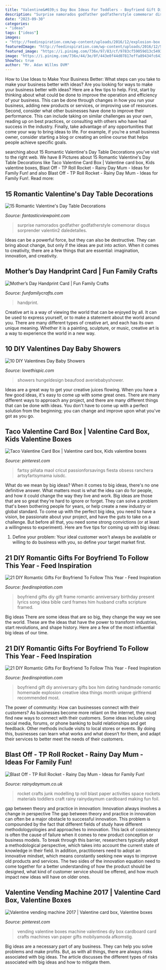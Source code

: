 ```yaml
---
title: "Valentine&#039;s Day Box Ideas For Toddlers - Boyfriend Gift Diy Anniversary Gifts Box Him Dating Handmade Romantic Homemade Explosion Creative Idea Things Month Unique Girlfriend Recommended Most"
description: "Surprise namorados godfather godfatherstyle comemorar disqus sorprender valentin2 daledetalles"
date: "2023-09-30"
categories:
- "ideas"
tags: ["ideas"]
images:
- "http://feedinspiration.com/wp-content/uploads/2016/12/explosion-box.jpg"
featuredImage: "http://feedinspiration.com/wp-content/uploads/2016/12/Song-Lyrics-Picture-Frame.jpg"
featured_image: "https://i.pinimg.com/736x/97/83/cf/9783cf59059d13c54937b3ce696bcede--vending-machines.jpg"
image: "https://i.pinimg.com/736x/44/3e/0f/443e0f44d07817effa89434fc643c4b3.jpg"
ShowToc: true
author: "Mr. Adan Willms DVM"
---
```



How to Use Ideas to Make Your Business Better: What steps can you take to make your business better with ideas?
Are you looking for ways to make your business better with ideas? Here are a few tips to help. First, start by thinking about what could be done to improve the operation and efficiency of your business. This can be done through changes in how you run your business, adding new products or services, or improving use of resources. Second, consider what other businesses have done to improve their performance. This can include taking on similar challenges as your own, reading up on best practices, or consulting with others who have had success in the industry. Finally, take advantage of any opportunities that come your way to bring ideas to life. For example, if you’re a small business owner, consider starting a blog or creating an online course that helps people achieve specific goals.

	

		
searching about 15 Romantic Valentine&#039;s Day Table Decorations you've visit to the right web. We have 8 Pictures about 15 Romantic Valentine&#039;s Day Table Decorations like Taco Valentine Card Box | Valentine card box, Kids valentine boxes, Blast Off - TP Roll Rocket - Rainy Day Mum - Ideas for Family Fun! and also Blast Off - TP Roll Rocket - Rainy Day Mum - Ideas for Family Fun!. Read more:
		
    
## 15 Romantic Valentine&#039;s Day Table Decorations

<img loading=lazy src="http://www.fantasticviewpoint.com/wp-content/uploads/2014/01/best-ideas-for-valentines-day-dinner-at-home-1.jpg" onerror="this.onerror=null;this.src='https://tse4.mm.bing.net/th?id=OIP.Q61L70bvriqbo5mh8OELgAHaJ3&amp;pid=15.1';" alt="15 Romantic Valentine&#039;s Day Table Decorations">

_Source: fantasticviewpoint.com_

>surprise namorados godfather godfatherstyle comemorar disqus sorprender valentin2 daledetalles. 

	

Ideas can be a powerful force, but they can also be destructive. They can bring about change, but only if the ideas are put into action. When it comes to creativity, there are a few things that are essential: imagination, innovation, and creativity.

    
## Mother’s Day Handprint Card | Fun Family Crafts

<img loading=lazy src="https://funfamilycrafts.com/wp-content/uploads/2012/05/mothers-day-handprint-card.jpg" onerror="this.onerror=null;this.src='https://tse2.mm.bing.net/th?id=OIP.6oMpfqR9GCC4xqIF0gEbdwHaLR&amp;pid=15.1';" alt="Mother’s Day Handprint Card | Fun Family Crafts">

_Source: funfamilycrafts.com_

>handprint. 

	

Creative art is a way of viewing the world that can be enjoyed by all. It can be used to express yourself, or to make a statement about the world around you. There are many different types of creative art, and each has its own unique meaning. Whether it is a painting, sculpture, or music, creative art is a way to experience the world in a new way.

    
## 10 DIY Valentines Day Baby Showers

<img loading=lazy src="https://www.lovethispic.com/uploaded_images/blogs/10-Diy-Valentines-Day-Baby-Showers-236-6.jpg" onerror="this.onerror=null;this.src='https://tse3.mm.bing.net/th?id=OIP.WLDVHWa4D2UiEBfXiF8L5gHaJ4&amp;pid=15.1';" alt="10 DIY Valentines Day Baby Showers">

_Source: lovethispic.com_

>showers hungeldesign beaufood averiebabyshower. 

	

Ideas are a great way to get your creative juices flowing. When you have a few good ideas, it's easy to come up with some great ones. There are many different ways to approach any project, and there are many different things that can be done with ideas. You don't have to come up with a perfect solution from the beginning; you can change and improve upon what you've got as you go.

    
## Taco Valentine Card Box | Valentine Card Box, Kids Valentine Boxes

<img loading=lazy src="https://i.pinimg.com/736x/44/3e/0f/443e0f44d07817effa89434fc643c4b3.jpg" onerror="this.onerror=null;this.src='https://tse2.mm.bing.net/th?id=OIP.PltO84JCIoMJphCXj2GbzgHaIK&amp;pid=15.1';" alt="Taco Valentine Card Box | Valentine card box, Kids valentine boxes">

_Source: pinterest.com_

>fartsy piñata maol cricut passionforsavings fiesta obsess ranchera artsyfartsymama iuisdc. 

	

What do we mean by big ideas?
When it comes to big ideas, there's no one definitive answer. What matters most is what the idea can do for people, and how it could change the way they live and work. 
Big ideas are those that are so great they're hard to ignore or forget. They can solve a problem that's been bothering people for years, or help create a new industry or global standard. 
To come up with the perfect big idea, you need to have a vision, be passionate about your project, and have the guts to take on a challenge. But before all that, you need some strong convictions (or at least a willingness to experiment). 
Here are five tips for coming up with big ideas: 
1) Define your problem: Your ideal customer won't always be available or willing to do business with you, so define your target market first.

    
## 21 DIY Romantic Gifts For Boyfriend To Follow This Year - Feed Inspiration

<img loading=lazy src="http://feedinspiration.com/wp-content/uploads/2016/12/Song-Lyrics-Picture-Frame.jpg" onerror="this.onerror=null;this.src='https://tse2.mm.bing.net/th?id=OIP.ftPEk70mg4zsrQp5fRsTtAHaJ4&amp;pid=15.1';" alt="21 DIY Romantic Gifts For Boyfriend To Follow This Year - Feed Inspiration">

_Source: feedinspiration.com_

>boyfriend gifts diy gift frame romantic anniversary birthday present lyrics song idea bible card frames him husband crafts scripture framed. 

	

Big ideas
There are some ideas that are so big, they change the way we see the world. These are the ideas that have the power to transform industries, start revolutions, and shape history. Here are a few of the most influential big ideas of our time.

    
## 21 DIY Romantic Gifts For Boyfriend To Follow This Year - Feed Inspiration

<img loading=lazy src="http://feedinspiration.com/wp-content/uploads/2016/12/explosion-box.jpg" onerror="this.onerror=null;this.src='https://tse2.mm.bing.net/th?id=OIP.QC5wE7YIiqPdfEjSU5uX_wHaLH&amp;pid=15.1';" alt="21 DIY Romantic Gifts For Boyfriend To Follow This Year - Feed Inspiration">

_Source: feedinspiration.com_

>boyfriend gift diy anniversary gifts box him dating handmade romantic homemade explosion creative idea things month unique girlfriend recommended most. 

	

The power of community: How can businesses connect with their customers?
As businesses become more reliant on the internet, they must find new ways to connect with their customers. Some ideas include using social media, forums, or phone banking to build relationships and get feedback. Other methods include visits to local stores or events. By doing this, businesses can learn what works and what doesn’t for them, and adapt their services to better meet the needs of their customers.

    
## Blast Off - TP Roll Rocket - Rainy Day Mum - Ideas For Family Fun!

<img loading=lazy src="https://rainydaymum.co.uk/wp-content/uploads/2011/10/032.jpg?w=225" onerror="this.onerror=null;this.src='https://tse1.mm.bing.net/th?id=OIP.0J1LUZvi1JVh0x0A3Tyz3wHaJ4&amp;pid=15.1';" alt="Blast Off - TP Roll Rocket - Rainy Day Mum - Ideas for Family Fun!">

_Source: rainydaymum.co.uk_

>rocket crafts junk modelling tp roll blast paper activities space rockets materials toddlers craft rainy rainydaymum cardboard making fun foil. 

	

gap between theory and practice in innovation: Innovation always involves a change in perspective
The gap between theory and practice in innovation can often be a major obstacle to successful innovation. This problem is compounded by the fact that different fields of study have different methodologyologies and approaches to innovation. This lack of consistency is often the cause of failure when it comes to new product conception or business models. To break through this barrier, researchers typically adopt a methodological perspective, which takes into account the current state of knowledge in their field. In addition, practitioners need to adopt an innovative mindset, which means constantly seeking new ways to improve old products and services. The two sides of the innovation equation need to come together for a better understanding of how the product should be designed, what kind of customer service should be offered, and how much impact new ideas will have on older ones.

    
## Valentine Vending Machine 2017 | Valentine Card Box, Valentine Boxes

<img loading=lazy src="https://i.pinimg.com/736x/97/83/cf/9783cf59059d13c54937b3ce696bcede--vending-machines.jpg" onerror="this.onerror=null;this.src='https://tse4.mm.bing.net/th?id=OIP.W_eh_-i3gJYAHJt_ie6WnAHaJ3&amp;pid=15.1';" alt="Valentine vending machine 2017 | Valentine card box, Valentine boxes">

_Source: pinterest.com_

>vending valentine boxes machine valentines diy box cardboard card crafts machines van paper gifts mobilyamoda afkomstig. 

	

Big ideas are a necessary part of any business. They can help you solve problems and make profits. But, as with all things, there are always risks associated with big ideas. The article discusses the different types of risks associated with big ideas and how to mitigate them.

